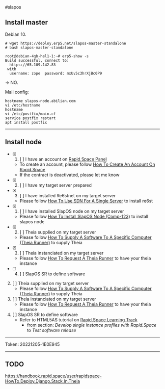 #slapos

## Install master

Debian 10.

```
# wget https://deploy.erp5.net/slapos-master-standalone
# bash slapos-master-standalone
```

```
root@debian-4gb-hel1-1:~# erp5-show -s
Build successful, connect to:
  https://65.109.142.83
 with
  username: zope  password: mxUv5c3hrXjBc0P9
```

→ NO.

Mail config:
```
hostname slapos-node.abilian.com
vi /etc/hostname
hostname
vi /etc/postfix/main.cf
service postfix restart
apt install postfix
```

---

## Install node

- [x] 1.  [ ] I have an account on [Rapid.Space Panel](http://panel.rapid.space)
    -   To create an account, please follow [How To Create An Account On Rapid.Space](https://handbook.rapid.space/rapidspace-HowTo.Create.An.Account.On.Rapid.Space)
    -   If the contract is deactivated, please let me know
- [x] 2.  [ ] I have my target server prepared
- [x] 3.  [ ] I have installed Re6stnet on my target server
    -   Please follow [How To Use SDN For A Single Server](https://handbook.rapid.space/rapidspace-HowTo.Use.SDN.For.A.Single.Server) to install re6st
- [x] 1.  [ ] I have installed SlapOS node on my target server
    -   Please follow [How To Install SlapOS Node (Comp-123)](https://handbook.rapid.space/rapidspace-HowTo.Install.Slapos.Node.Comp.123) to install slapos node
- [x] 2.  [ ] Theia supplied on my target server
    -   Please follow [How To Supply A Software To A Specific Computer (Theia Runner)](https://handbook.rapid.space/rapidspace-HowTo.Supply.A.Software.To.A.Specific.Computer.Theia.Runner) to supply Theia 
- [x] 3.  [ ] Theia instanciated on my target server
    -   Please follow [How To Request A Theia Runner](https://handbook.rapid.space/rapidspace-HowTo.Request.A.Theia.Runner) to have your theia instance
- [ ] 4.  [ ] SlapOS SR to define software 

2.  [ ] Theia supplied on my target server
    -   Please follow [How To Supply A Software To A Specific Computer (Theia Runner)](https://handbook.rapid.space/rapidspace-HowTo.Supply.A.Software.To.A.Specific.Computer.Theia.Runner) to supply Theia 
3.  [ ] Theia instanciated on my target server
    -   Please follow [How To Request A Theia Runner](https://handbook.rapid.space/rapidspace-HowTo.Request.A.Theia.Runner) to have your theia instance
4.  [ ] SlapOS SR to define software 
    -   Refer to HTML5AS tutorial on [Rapid.Space Learning Track](https://handbook.rapid.space/rapidspace-Learning.Track) 
        -   from section: _Develop single instance profiles with Rapid.Space_ to _Test software release_

----

Token: 20221205-1E0E945

---

## TODO

https://handbook.rapid.space/user/rapidspace-HowTo.Deploy.Django.Stack.In.Theia
